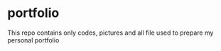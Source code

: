 # portfolio
This repo contains only codes, pictures and all file used to prepare my personal portfolio
